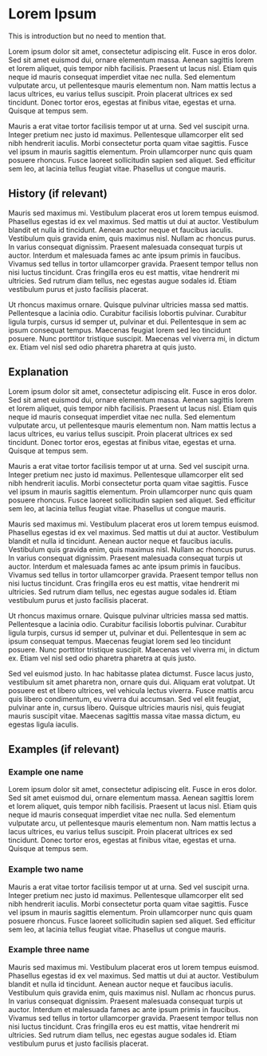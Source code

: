 # Lorem Ipsum

This is introduction but no need to mention that.

Lorem ipsum dolor sit amet, consectetur adipiscing elit. Fusce in eros dolor. Sed sit amet euismod dui, ornare elementum massa. Aenean sagittis lorem et lorem aliquet, quis tempor nibh facilisis. Praesent ut lacus nisl. Etiam quis neque id mauris consequat imperdiet vitae nec nulla. Sed elementum vulputate arcu, ut pellentesque mauris elementum non. Nam mattis lectus a lacus ultrices, eu varius tellus suscipit. Proin placerat ultrices ex sed tincidunt. Donec tortor eros, egestas at finibus vitae, egestas et urna. Quisque at tempus sem.

Mauris a erat vitae tortor facilisis tempor ut at urna. Sed vel suscipit urna. Integer pretium nec justo id maximus. Pellentesque ullamcorper elit sed nibh hendrerit iaculis. Morbi consectetur porta quam vitae sagittis. Fusce vel ipsum in mauris sagittis elementum. Proin ullamcorper nunc quis quam posuere rhoncus. Fusce laoreet sollicitudin sapien sed aliquet. Sed efficitur sem leo, at lacinia tellus feugiat vitae. Phasellus ut congue mauris.

## History (if relevant)
Mauris sed maximus mi. Vestibulum placerat eros ut lorem tempus euismod. Phasellus egestas id ex vel maximus. Sed mattis ut dui at auctor. Vestibulum blandit et nulla id tincidunt. Aenean auctor neque et faucibus iaculis. Vestibulum quis gravida enim, quis maximus nisl. Nullam ac rhoncus purus. In varius consequat dignissim. Praesent malesuada consequat turpis ut auctor. Interdum et malesuada fames ac ante ipsum primis in faucibus. Vivamus sed tellus in tortor ullamcorper gravida. Praesent tempor tellus non nisi luctus tincidunt. Cras fringilla eros eu est mattis, vitae hendrerit mi ultricies. Sed rutrum diam tellus, nec egestas augue sodales id. Etiam vestibulum purus et justo facilisis placerat.

Ut rhoncus maximus ornare. Quisque pulvinar ultricies massa sed mattis. Pellentesque a lacinia odio. Curabitur facilisis lobortis pulvinar. Curabitur ligula turpis, cursus id semper ut, pulvinar et dui. Pellentesque in sem ac ipsum consequat tempus. Maecenas feugiat lorem sed leo tincidunt posuere. Nunc porttitor tristique suscipit. Maecenas vel viverra mi, in dictum ex. Etiam vel nisl sed odio pharetra pharetra at quis justo.

## Explanation
Lorem ipsum dolor sit amet, consectetur adipiscing elit. Fusce in eros dolor. Sed sit amet euismod dui, ornare elementum massa. Aenean sagittis lorem et lorem aliquet, quis tempor nibh facilisis. Praesent ut lacus nisl. Etiam quis neque id mauris consequat imperdiet vitae nec nulla. Sed elementum vulputate arcu, ut pellentesque mauris elementum non. Nam mattis lectus a lacus ultrices, eu varius tellus suscipit. Proin placerat ultrices ex sed tincidunt. Donec tortor eros, egestas at finibus vitae, egestas et urna. Quisque at tempus sem.

Mauris a erat vitae tortor facilisis tempor ut at urna. Sed vel suscipit urna. Integer pretium nec justo id maximus. Pellentesque ullamcorper elit sed nibh hendrerit iaculis. Morbi consectetur porta quam vitae sagittis. Fusce vel ipsum in mauris sagittis elementum. Proin ullamcorper nunc quis quam posuere rhoncus. Fusce laoreet sollicitudin sapien sed aliquet. Sed efficitur sem leo, at lacinia tellus feugiat vitae. Phasellus ut congue mauris.

Mauris sed maximus mi. Vestibulum placerat eros ut lorem tempus euismod. Phasellus egestas id ex vel maximus. Sed mattis ut dui at auctor. Vestibulum blandit et nulla id tincidunt. Aenean auctor neque et faucibus iaculis. Vestibulum quis gravida enim, quis maximus nisl. Nullam ac rhoncus purus. In varius consequat dignissim. Praesent malesuada consequat turpis ut auctor. Interdum et malesuada fames ac ante ipsum primis in faucibus. Vivamus sed tellus in tortor ullamcorper gravida. Praesent tempor tellus non nisi luctus tincidunt. Cras fringilla eros eu est mattis, vitae hendrerit mi ultricies. Sed rutrum diam tellus, nec egestas augue sodales id. Etiam vestibulum purus et justo facilisis placerat.

Ut rhoncus maximus ornare. Quisque pulvinar ultricies massa sed mattis. Pellentesque a lacinia odio. Curabitur facilisis lobortis pulvinar. Curabitur ligula turpis, cursus id semper ut, pulvinar et dui. Pellentesque in sem ac ipsum consequat tempus. Maecenas feugiat lorem sed leo tincidunt posuere. Nunc porttitor tristique suscipit. Maecenas vel viverra mi, in dictum ex. Etiam vel nisl sed odio pharetra pharetra at quis justo.

Sed vel euismod justo. In hac habitasse platea dictumst. Fusce lacus justo, vestibulum sit amet pharetra non, ornare quis dui. Aliquam erat volutpat. Ut posuere est et libero ultrices, vel vehicula lectus viverra. Fusce mattis arcu quis libero condimentum, eu viverra dui accumsan. Sed vel elit feugiat, pulvinar ante in, cursus libero. Quisque ultricies mauris nisi, quis feugiat mauris suscipit vitae. Maecenas sagittis massa vitae massa dictum, eu egestas ligula iaculis.

## Examples (if relevant)
### Example one name
Lorem ipsum dolor sit amet, consectetur adipiscing elit. Fusce in eros dolor. Sed sit amet euismod dui, ornare elementum massa. Aenean sagittis lorem et lorem aliquet, quis tempor nibh facilisis. Praesent ut lacus nisl. Etiam quis neque id mauris consequat imperdiet vitae nec nulla. Sed elementum vulputate arcu, ut pellentesque mauris elementum non. Nam mattis lectus a lacus ultrices, eu varius tellus suscipit. Proin placerat ultrices ex sed tincidunt. Donec tortor eros, egestas at finibus vitae, egestas et urna. Quisque at tempus sem.

### Example two name
Mauris a erat vitae tortor facilisis tempor ut at urna. Sed vel suscipit urna. Integer pretium nec justo id maximus. Pellentesque ullamcorper elit sed nibh hendrerit iaculis. Morbi consectetur porta quam vitae sagittis. Fusce vel ipsum in mauris sagittis elementum. Proin ullamcorper nunc quis quam posuere rhoncus. Fusce laoreet sollicitudin sapien sed aliquet. Sed efficitur sem leo, at lacinia tellus feugiat vitae. Phasellus ut congue mauris.

### Example three name
Mauris sed maximus mi. Vestibulum placerat eros ut lorem tempus euismod. Phasellus egestas id ex vel maximus. Sed mattis ut dui at auctor. Vestibulum blandit et nulla id tincidunt. Aenean auctor neque et faucibus iaculis. Vestibulum quis gravida enim, quis maximus nisl. Nullam ac rhoncus purus. In varius consequat dignissim. Praesent malesuada consequat turpis ut auctor. Interdum et malesuada fames ac ante ipsum primis in faucibus. Vivamus sed tellus in tortor ullamcorper gravida. Praesent tempor tellus non nisi luctus tincidunt. Cras fringilla eros eu est mattis, vitae hendrerit mi ultricies. Sed rutrum diam tellus, nec egestas augue sodales id. Etiam vestibulum purus et justo facilisis placerat.

